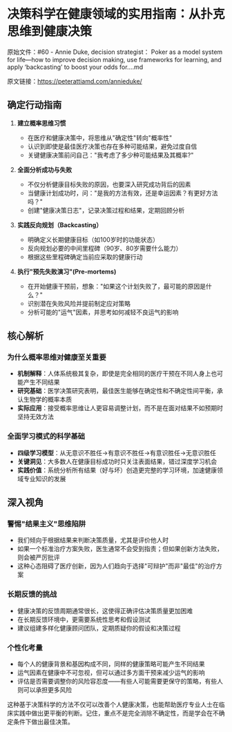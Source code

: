 # 决策科学在健康领域的实用指南：从扑克思维到健康决策

原始文件：#60 - Annie Duke, decision strategist： Poker as a model system for life—how to improve decision making, use frameworks for learning, and apply ‘backcasting’ to boost your odds for….md

原文链接：https://peterattiamd.com/annieduke/

<YouTube videoId="2WRi6iZAl-I" />

## 确定行动指南

1. **建立概率思维习惯**
   - 在医疗和健康决策中，将思维从"确定性"转向"概率性"
   - 认识到即使是最佳医疗决策也存在多种可能结果，避免过度自信
   - 关键健康决策前问自己："我考虑了多少种可能结果及其概率?"

2. **全面分析成功与失败**
   - 不仅分析健康目标失败的原因，也要深入研究成功背后的因素
   - 当健康计划成功时，问："是我的方法有效，还是幸运因素？有更好方法吗？"
   - 创建"健康决策日志"，记录决策过程和结果，定期回顾分析

3. **实践反向规划（Backcasting）**
   - 明确定义长期健康目标（如100岁时的功能状态）
   - 反向规划必要的中间里程碑（90岁、80岁需要什么能力）
   - 根据这些里程碑确定当前应采取的健康行动

4. **执行"预先失败演习"(Pre-mortems)**
   - 在开始健康干预前，想象："如果这个计划失败了，最可能的原因是什么？"
   - 识别潜在失败风险并提前制定应对策略
   - 分析可能的"运气"因素，并思考如何减轻不良运气的影响

## 核心解析

### 为什么概率思维对健康至关重要
- **机制解释**：人体系统极其复杂，即使是完全相同的医疗干预在不同人身上也可能产生不同结果
- **研究基础**：医学决策研究表明，最佳医生能够在确定性和不确定性间平衡，承认生物学的概率本质
- **实际应用**：接受概率思维让人更容易调整计划，而不是在面对结果不如预期时坚持无效方法

### 全面学习模式的科学基础
- **四级学习模型**：从无意识不胜任→有意识不胜任→有意识胜任→无意识胜任
- **关键洞见**：大多数人在健康目标成功时只关注表面结果，错过深度学习机会
- **实践价值**：系统分析所有结果（好与坏）创造更完整的学习环境，加速健康领域专业知识的发展

## 深入视角

### 警惕"结果主义"思维陷阱
- 我们倾向于根据结果来判断决策质量，尤其是评价他人时
- 如果一个标准治疗方案失败，医生通常不会受到指责；但如果创新方法失败，则会被严厉批评
- 这种心态阻碍了医疗创新，因为人们趋向于选择"可辩护"而非"最佳"的治疗方案

### 长期反馈的挑战
- 健康决策的反馈周期通常很长，这使得正确评估决策质量更加困难
- 在长期反馈环境中，更需要系统性思考和假设测试
- 建议组建多样化健康顾问团队，定期质疑你的假设和决策过程

### 个性化考量
- 每个人的健康背景和基因构成不同，同样的健康策略可能产生不同结果
- 运气因素在健康中不可忽视，但可以通过多方面干预来减少运气的影响
- 评估是否需要调整你的风险容忍度——有些人可能需要更保守的策略，有些人则可以承担更多风险

这种基于决策科学的方法不仅可以改善个人健康决策，也能帮助医疗专业人士在临床实践中做出更平衡的判断。记住，重点不是完全消除不确定性，而是学会在不确定条件下做出最佳决策。